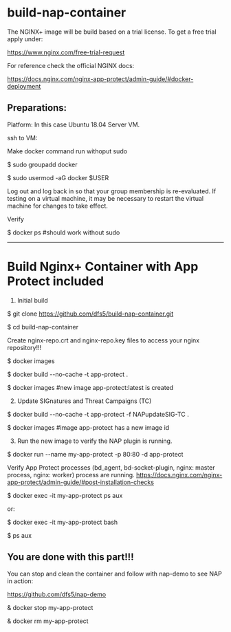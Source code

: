 # build-nap-container

The NGINX+ image will be build based on a trial license. To get a free trial apply under:

https://www.nginx.com/free-trial-request

For reference check the official NGINX docs:

https://docs.nginx.com/nginx-app-protect/admin-guide/#docker-deployment

Preparations:
---------------

Platform: In this case Ubuntu 18.04 Server VM.

ssh to VM:

Make docker command run withoput sudo

$ sudo groupadd docker

$ sudo usermod -aG docker $USER

Log out and log back in so that your group membership is re-evaluated.
If testing on a virtual machine, it may be necessary to restart the virtual machine for changes to take effect.

Verify

$ docker ps      #should work without sudo

-------------------

# Build Nginx+ Container with App Protect included

1. Initial build

$ git clone https://github.com/dfs5/build-nap-container.git

$ cd build-nap-container

Create nginx-repo.crt and nginx-repo.key files to access your nginx repository!!! 

$ docker images

$ docker build --no-cache -t app-protect .

$ docker images     #new image app-protect:latest is created

2. Update SIGnatures and Threat Campaigns (TC)

$ docker build --no-cache -t app-protect -f NAPupdateSIG-TC .

$ docker images      #image app-protect has a new image id

3. Run the new image to verify the NAP plugin is running.

$ docker run --name my-app-protect -p 80:80 -d app-protect

Verify App Protect processes (bd_agent, bd-socket-plugin, nginx: master process, nginx: worker) process are running. https://docs.nginx.com/nginx-app-protect/admin-guide/#post-installation-checks

$ docker exec -it my-app-protect ps aux

or:

$ docker exec -it my-app-protect bash

$ ps aux

You are done with this part!!!
--

You can stop and clean the container and follow with nap-demo to see NAP in action: 

https://github.com/dfs5/nap-demo

& docker stop my-app-protect

& docker rm my-app-protect

